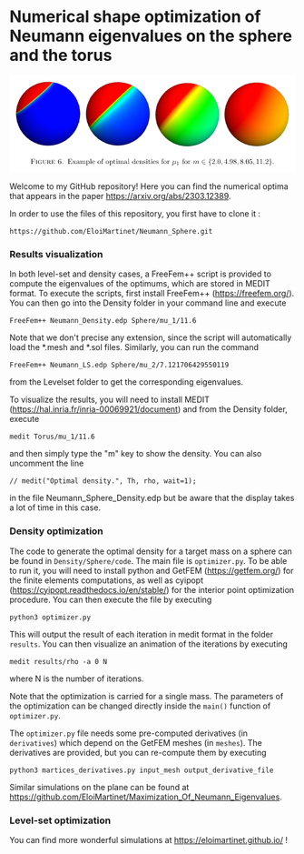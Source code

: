 # Numerical shape optimization of Neumann eigenvalues on the sphere and the torus

![Image of optimal densities for the first eigenvalue](https://github.com/EloiMartinet/Neumann_Sphere/blob/main/banner.png)

Welcome to my GitHub repository! Here you can find the numerical optima that appears in the paper https://arxiv.org/abs/2303.12389.

In order to use the files of this repository, you first have to clone it :
```
https://github.com/EloiMartinet/Neumann_Sphere.git
```

### Results visualization

In both level-set and density cases, a FreeFem++ script is provided to compute the eigenvalues of the optimums, which are stored in MEDIT format.
To execute the scripts, first install FreeFem++ (https://freefem.org/). You can then go into the Density folder in your command line and execute

```
FreeFem++ Neumann_Density.edp Sphere/mu_1/11.6
```

Note that we don't precise any extension, since the script will automatically load the *.mesh and *.sol files.
Similarly, you can run the command
```
FreeFem++ Neumann_LS.edp Sphere/mu_2/7.121706429550119
```
from the Levelset folder to get the corresponding eigenvalues.

To visualize the results, you will need to install MEDIT (https://hal.inria.fr/inria-00069921/document) and from the Density folder, execute
```
medit Torus/mu_1/11.6
```
and then simply type the  "m" key to show the density. You can also uncomment the line
```
// medit("Optimal density.", Th, rho, wait=1);
```
in the file Neumann_Sphere_Density.edp but be aware that the display takes a lot of time in this case.

### Density optimization

The code to generate the optimal density for a target mass on a sphere can be found in `Density/Sphere/code`. The main file is `optimizer.py`. To be able to run it, you will need to install python and GetFEM (https://getfem.org/) for the finite elements computations, as well as cyipopt (https://cyipopt.readthedocs.io/en/stable/) for the interior point optimization procedure. You can then execute the file by executing 
```
python3 optimizer.py
```
This will output the result of each iteration in medit format in the folder `results`. You can then visualize an animation of the iterations by executing
```
medit results/rho -a 0 N
```
where N is the number of iterations.

Note that the optimization is carried for a single mass. The parameters of the optimization can be changed directly inside the `main()` function of `optimizer.py`.

The `optimizer.py` file needs some pre-computed derivatives (in `derivatives`) which depend on the GetFEM meshes (in `meshes`). The derivatives are provided, but you can re-compute them by executing 
```
python3 martices_derivatives.py input_mesh output_derivative_file
``` 

Similar simulations on the plane can be found at https://github.com/EloiMartinet/Maximization_Of_Neumann_Eigenvalues.


### Level-set optimization



You can find more wonderful simulations at https://eloimartinet.github.io/ !
